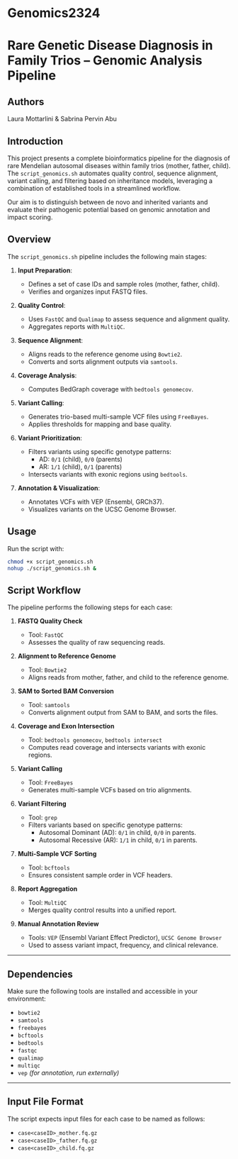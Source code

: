 # Genomics2324
# Rare Genetic Disease Diagnosis in Family Trios – Genomic Analysis Pipeline

## Authors

Laura Mottarlini & Sabrina Pervin Abu

## Introduction

This project presents a complete bioinformatics pipeline for the diagnosis of rare Mendelian autosomal diseases within family trios (mother, father, child). The `script_genomics.sh` automates quality control, sequence alignment, variant calling, and filtering based on inheritance models, leveraging a combination of established tools in a streamlined workflow.

Our aim is to distinguish between de novo and inherited variants and evaluate their pathogenic potential based on genomic annotation and impact scoring.

## Overview

The `script_genomics.sh` pipeline includes the following main stages:

1. **Input Preparation**:
   - Defines a set of case IDs and sample roles (mother, father, child).
   - Verifies and organizes input FASTQ files.

2. **Quality Control**:
   - Uses `FastQC` and `Qualimap` to assess sequence and alignment quality.
   - Aggregates reports with `MultiQC`.

3. **Sequence Alignment**:
   - Aligns reads to the reference genome using `Bowtie2`.
   - Converts and sorts alignment outputs via `samtools`.

4. **Coverage Analysis**:
   - Computes BedGraph coverage with `bedtools genomecov`.

5. **Variant Calling**:
   - Generates trio-based multi-sample VCF files using `FreeBayes`.
   - Applies thresholds for mapping and base quality.

6. **Variant Prioritization**:
   - Filters variants using specific genotype patterns:
     - AD: `0/1` (child), `0/0` (parents)
     - AR: `1/1` (child), `0/1` (parents)
   - Intersects variants with exonic regions using `bedtools`.

7. **Annotation & Visualization**:
   - Annotates VCFs with VEP (Ensembl, GRCh37).
   - Visualizes variants on the UCSC Genome Browser.

## Usage

Run the script with:

```bash
chmod +x script_genomics.sh
nohup ./script_genomics.sh &
```

## Script Workflow

The pipeline performs the following steps for each case:

1. **FASTQ Quality Check**  
   - Tool: `FastQC`  
   - Assesses the quality of raw sequencing reads.

2. **Alignment to Reference Genome**  
   - Tool: `Bowtie2`  
   - Aligns reads from mother, father, and child to the reference genome.

3. **SAM to Sorted BAM Conversion**  
   - Tool: `samtools`  
   - Converts alignment output from SAM to BAM, and sorts the files.

4. **Coverage and Exon Intersection**  
   - Tool: `bedtools genomecov`, `bedtools intersect`  
   - Computes read coverage and intersects variants with exonic regions.

5. **Variant Calling**  
   - Tool: `FreeBayes`  
   - Generates multi-sample VCFs based on trio alignments.

6. **Variant Filtering**  
   - Tool: `grep`  
   - Filters variants based on specific genotype patterns:
     - Autosomal Dominant (AD): `0/1` in child, `0/0` in parents.
     - Autosomal Recessive (AR): `1/1` in child, `0/1` in parents.

7. **Multi-Sample VCF Sorting**  
   - Tool: `bcftools`  
   - Ensures consistent sample order in VCF headers.

8. **Report Aggregation**  
   - Tool: `MultiQC`  
   - Merges quality control results into a unified report.

9. **Manual Annotation Review**  
   - Tools: `VEP` (Ensembl Variant Effect Predictor), `UCSC Genome Browser`  
   - Used to assess variant impact, frequency, and clinical relevance.

---

## Dependencies

Make sure the following tools are installed and accessible in your environment:

- `bowtie2`
- `samtools`
- `freebayes`
- `bcftools`
- `bedtools`
- `fastqc`
- `qualimap`
- `multiqc`
- `vep` *(for annotation, run externally)*

---

## Input File Format

The script expects input files for each case to be named as follows:

- `case<caseID>_mother.fq.gz`
- `case<caseID>_father.fq.gz`
- `case<caseID>_child.fq.gz`
